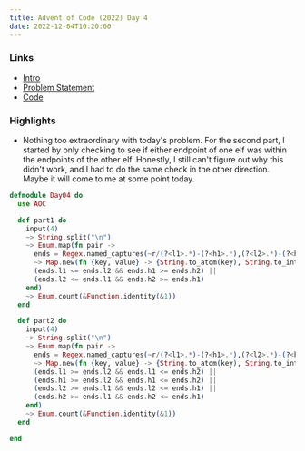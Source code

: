 ```yaml
---
title: Advent of Code (2022) Day 4
date: 2022-12-04T10:20:00
---
```


### Links

- [Intro](https://sethcalebweeks.com/advent-of-code-2022-in-elixir/)
- [Problem Statement](https://adventofcode.com/2022/day/4)
- [Code](https://github.com/sethcalebweeks/advent-of-code-2022/blob/main/lib/Day04.ex)

### Highlights

- Nothing too extraordinary with today's problem. For the second part, I started by only checking to see if either endpoint of one elf was within the endpoints of the other elf. Honestly, I still can't figure out why this didn't work, and I had to do the same check in the other direction. Maybe it will come to me at some point today.

```elixir
defmodule Day04 do
  use AOC

  def part1 do
    input(4)
    ~> String.split("\n")
    ~> Enum.map(fn pair ->
      ends = Regex.named_captures(~r/(?<l1>.*)-(?<h1>.*),(?<l2>.*)-(?<h2>.*)/, pair)
      ~> Map.new(fn {key, value} -> {String.to_atom(key), String.to_integer(value)} end)
      (ends.l1 <= ends.l2 && ends.h1 >= ends.h2) ||
      (ends.l2 <= ends.l1 && ends.h2 >= ends.h1)
    end)
    ~> Enum.count(&Function.identity(&1))
  end

  def part2 do
    input(4)
    ~> String.split("\n")
    ~> Enum.map(fn pair ->
      ends = Regex.named_captures(~r/(?<l1>.*)-(?<h1>.*),(?<l2>.*)-(?<h2>.*)/, pair)
      ~> Map.new(fn {key, value} -> {String.to_atom(key), String.to_integer(value)} end)
      (ends.l1 >= ends.l2 && ends.l1 <= ends.h2) ||
      (ends.h1 >= ends.l2 && ends.h1 <= ends.h2) ||
      (ends.l2 >= ends.l1 && ends.l2 <= ends.h1) ||
      (ends.h2 >= ends.l1 && ends.h2 <= ends.h1)
    end)
    ~> Enum.count(&Function.identity(&1))
  end

end
```
